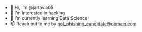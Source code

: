 - 👋 Hi, I’m @jartavia05
- 👀 I’m interested in hacking
- 🌱 I’m currently learning Data Science
- 📫 Reach out to me by not_phishing_candidate@domain.com

<!---
jartavia05/jartavia05 is a ✨ special ✨ repository because its `README.md` (this file) appears on your GitHub profile.
You can click the Preview link to take a look at your changes.
--->
